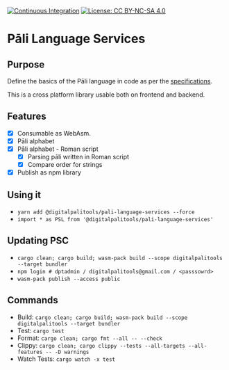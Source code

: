 [![Continuous Integration](https://github.com/digitalpalitools/pali-language-services/workflows/Continuous%20Integration/badge.svg)](https://github.com/digitalpalitools/lib/actions?query=workflow%3A%22Continuous+Integration%22) [![License: CC BY-NC-SA 4.0](https://img.shields.io/badge/License-CC%20BY--NC--SA%204.0-lightgrey.svg)](https://creativecommons.org/licenses/by-nc-sa/4.0/)

# Pāli Language Services

## Purpose

Define the basics of the Pāli language in code as per the [specifications](http://bit.ly/dptvision).

This is a cross platform library usable both on frontend and backend.

## Features

- [x] Consumable as WebAsm.
- [x] Pāli alphabet
- [x] Pāli alphabet - Roman script
  - [x] Parsing pāli written in Roman script
  - [x] Compare order for strings
- [x] Publish as npm library

## Using it

- ```yarn add @digitalpalitools/pali-language-services --force```
- ```import * as PSL from '@digitalpalitools/pali-language-services'```

## Updating PSC

- ```cargo clean; cargo build; wasm-pack build --scope digitalpalitools --target bundler```
- ```npm login # dptadmin / digitalpalitools@gmail.com / <passsowrd>```
- ```wasm-pack publish --access public```

## Commands

- Build: ```cargo clean; cargo build; wasm-pack build --scope digitalpalitools --target bundler```
- Test: ```cargo test```
- Format: ```cargo clean; cargo fmt --all -- --check```
- Clippy: ```cargo clean; cargo clippy --tests --all-targets --all-features -- -D warnings```
- Watch Tests: ```cargo watch -x test```
